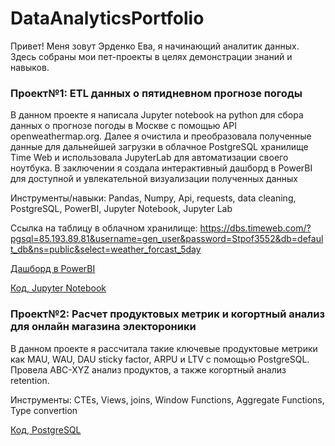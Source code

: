# DataAnalyticsPortfolio
Привет! Меня зовут Эрденко Ева, я начинающий аналитик данных. Здесь собраны мои пет-проекты в целях демонстрации знаний и навыков.

### Проект№1: ETL данных о пятидневном прогнозе погоды
В данном проекте я написала Jupyter notebook на python для сбора данных о прогнозе погоды в Москве с помощью API openweathermap.org. Далее я очистила и преобразовала полученные данные для дальнейшей загрузки в облачное PostgreSQL хранилище Time Web и использовала JupyterLab для автоматизации своего ноутбука. В заключении я создала интерактивный дашборд в PowerBI для доступной и увлекательной визуализации полученных данных 

Инструменты/навыки: Pandas, Numpy, Api, requests, data cleaning, PostgreSQL, PowerBI, Jupyter Notebook, Jupyter Lab

Ссылка на таблицу в облачном хранилище: https://dbs.timeweb.com/?pgsql=85.193.89.81&username=gen_user&password=Stpof3552&db=default_db&ns=public&select=weather_forcast_5day


[Дашборд в PowerBI](Weather5DayForcastDashboard.pbix)


[Код, Jupyter Notebook](WeatherData.ipynb)

### Проект№2: Расчет продуктовых метрик и когортный анализ для онлайн магазина электороники
В данном проекте я рассчитала такие ключевые продуктовые метрики как MAU, WAU, DAU sticky factor, ARPU и LTV с помощью PostgreSQL. Провела ABC-XYZ анализ продуктов, а также когортный анализ retention.

Инструменты: CTEs, Views, joins, Window Functions, Aggregate Functions, Type convertion

[Код, PostgreSQL](SQLSessionsAnalysisProject.sql)


